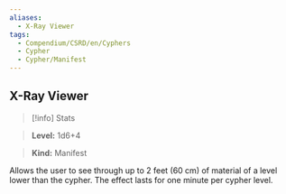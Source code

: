 ```yaml
---
aliases:
  - X-Ray Viewer
tags:
  - Compendium/CSRD/en/Cyphers
  - Cypher
  - Cypher/Manifest
---
```

  
    
## X-Ray Viewer    
>[!info] Stats    
> **Level:** 1d6+4    
> **Kind:** Manifest  
    
Allows the user to see through up to 2 feet (60 cm) of material of a level lower than the cypher. The effect lasts for one minute per cypher level.